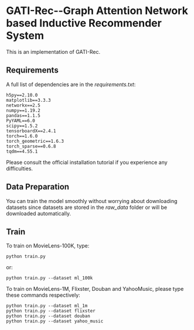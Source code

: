 # GATI-Rec--Graph Attention Network based Inductive Recommender System
This is an implementation of GATI-Rec.
## Requirements
A full list of dependencies are in the *requirements.txt*:
```
h5py==2.10.0
matplotlib==3.3.3
networkx==2.5
numpy==1.19.2
pandas==1.1.5
PyYAML==6.0
scipy==1.5.2
tensorboardX==2.4.1
torch==1.6.0
torch_geometric==1.6.3
torch_sparse==0.6.8
tqdm==4.55.1
```
Please consult the official installation tutorial if you experience any difficulties.
## Data Preparation
You can train the model smoothly without worrying about downloading datasets since datasets are stored in the *raw_data* folder or will be downloaded automatically.

## Train
To train on MovieLens-100K, type:
```
python train.py
```
or:
```
python train.py --dataset ml_100k
```
To train on MovieLens-1M, Flixster, Douban and YahooMusic, please type these commands respectively:
```
python train.py --dataset ml_1m
python train.py --dataset flixster
python train.py --dataset douban
python train.py --dataset yahoo_music
```
